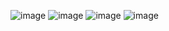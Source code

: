 ![image](https://github.com/Yoonhee-Uni/Yoonhee-Uni-Arithmetic-Formatter_python/assets/119461817/d68e0947-4b26-4f51-8e7d-27eab1f40450)
![image](https://github.com/Yoonhee-Uni/Yoonhee-Uni-Arithmetic-Formatter_python/assets/119461817/6c4b96e7-e51b-445c-a999-f6a90baaad9f)
![image](https://github.com/Yoonhee-Uni/Yoonhee-Uni-Arithmetic-Formatter_python/assets/119461817/9eeb62db-a41d-4a6f-8143-a39b529c07d5)
![image](https://github.com/Yoonhee-Uni/Yoonhee-Uni-Arithmetic-Formatter_python/assets/119461817/1323f7ff-34b4-4d22-b7a7-baec26a21a26)



